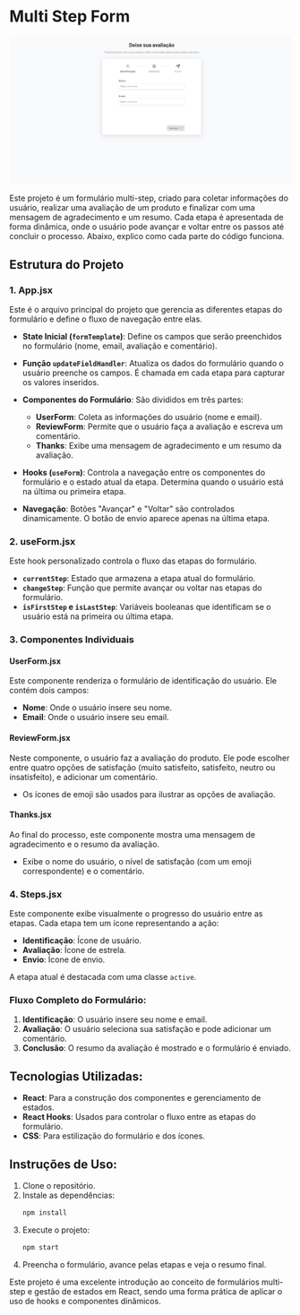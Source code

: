 # Multi Step Form

![Multistepform-print](./public/multistep-form-print.png)

Este projeto é um formulário multi-step, criado para coletar informações do usuário, realizar uma avaliação de um produto e finalizar com uma mensagem de agradecimento e um resumo. Cada etapa é apresentada de forma dinâmica, onde o usuário pode avançar e voltar entre os passos até concluir o processo. Abaixo, explico como cada parte do código funciona.

## Estrutura do Projeto

### 1. **App.jsx**
Este é o arquivo principal do projeto que gerencia as diferentes etapas do formulário e define o fluxo de navegação entre elas.

- **State Inicial (`formTemplate`)**: Define os campos que serão preenchidos no formulário (nome, email, avaliação e comentário).
  
- **Função `updateFieldHandler`**: Atualiza os dados do formulário quando o usuário preenche os campos. É chamada em cada etapa para capturar os valores inseridos.

- **Componentes do Formulário**: São divididos em três partes:
  - **UserForm**: Coleta as informações do usuário (nome e email).
  - **ReviewForm**: Permite que o usuário faça a avaliação e escreva um comentário.
  - **Thanks**: Exibe uma mensagem de agradecimento e um resumo da avaliação.

- **Hooks (`useForm`)**: Controla a navegação entre os componentes do formulário e o estado atual da etapa. Determina quando o usuário está na última ou primeira etapa.

- **Navegação**: Botões "Avançar" e "Voltar" são controlados dinamicamente. O botão de envio aparece apenas na última etapa.

### 2. **useForm.jsx**
Este hook personalizado controla o fluxo das etapas do formulário.

- **`currentStep`**: Estado que armazena a etapa atual do formulário.
- **`changeStep`**: Função que permite avançar ou voltar nas etapas do formulário.
- **`isFirstStep` e `isLastStep`**: Variáveis booleanas que identificam se o usuário está na primeira ou última etapa.

### 3. **Componentes Individuais**

#### **UserForm.jsx**
Este componente renderiza o formulário de identificação do usuário. Ele contém dois campos:
- **Nome**: Onde o usuário insere seu nome.
- **Email**: Onde o usuário insere seu email.

#### **ReviewForm.jsx**
Neste componente, o usuário faz a avaliação do produto. Ele pode escolher entre quatro opções de satisfação (muito satisfeito, satisfeito, neutro ou insatisfeito), e adicionar um comentário.
- Os ícones de emoji são usados para ilustrar as opções de avaliação.

#### **Thanks.jsx**
Ao final do processo, este componente mostra uma mensagem de agradecimento e o resumo da avaliação.
- Exibe o nome do usuário, o nível de satisfação (com um emoji correspondente) e o comentário.

### 4. **Steps.jsx**
Este componente exibe visualmente o progresso do usuário entre as etapas. Cada etapa tem um ícone representando a ação:
- **Identificação**: Ícone de usuário.
- **Avaliação**: Ícone de estrela.
- **Envio**: Ícone de envio.

A etapa atual é destacada com uma classe `active`.

### Fluxo Completo do Formulário:
1. **Identificação**: O usuário insere seu nome e email.
2. **Avaliação**: O usuário seleciona sua satisfação e pode adicionar um comentário.
3. **Conclusão**: O resumo da avaliação é mostrado e o formulário é enviado.

## Tecnologias Utilizadas:
- **React**: Para a construção dos componentes e gerenciamento de estados.
- **React Hooks**: Usados para controlar o fluxo entre as etapas do formulário.
- **CSS**: Para estilização do formulário e dos ícones.

## Instruções de Uso:
1. Clone o repositório.
2. Instale as dependências:
   ```bash
   npm install
   ```
3. Execute o projeto:
   ```bash
   npm start
   ```
4. Preencha o formulário, avance pelas etapas e veja o resumo final.

Este projeto é uma excelente introdução ao conceito de formulários multi-step e gestão de estados em React, sendo uma forma prática de aplicar o uso de hooks e componentes dinâmicos.
